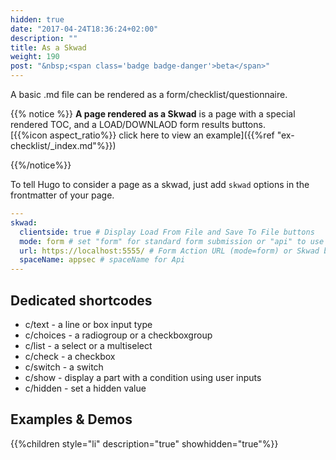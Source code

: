 ```yaml
---
hidden: true
date: "2017-04-24T18:36:24+02:00"
description: ""
title: As a Skwad
weight: 190
post: "&nbsp;<span class='badge badge-danger'>beta</span>"
---
```


A basic .md file can be rendered as a form/checklist/questionnaire.

{{% notice %}}
**A page rendered as a Skwad** is a page with a special rendered TOC, and a LOAD/DOWNLAOD form results buttons.
\
[{{%icon aspect_ratio%}} click here to view an example]({{%ref "ex-checklist/_index.md"%}})

{{%/notice%}}

To tell Hugo to consider a page as a skwad, just add `skwad` options in the frontmatter of your page.

```yaml
---
skwad:
  clientside: true # Display Load From File and Save To File buttons
  mode: form # set "form" for standard form submission or "api" to use Skwad API 
  url: https://localhost:5555/ # Form Action URL (mode=form) or Skwad base API (mode=api) 
  spaceName: appsec # spaceName for Api
---
```

## Dedicated shortcodes
* c/text - a line or box input type
* c/choices - a radiogroup or a checkboxgroup
* c/list - a select or a multiselect
* c/check - a checkbox
* c/switch - a switch
* c/show - display a part with a condition using user inputs
* c/hidden - set a hidden value

## Examples & Demos

{{%children style="li" description="true" showhidden="true"%}}
